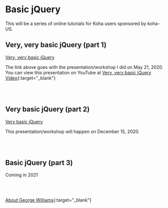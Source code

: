 # Basic jQuery

This will be a series of online tutorials for Koha users sponsored by koha-US.

## Very, very basic jQuery (part 1)

[Very, very basic jQuery](veryverybasic.md)

The link above goes with the presentation/workshop I did on May 21, 2020.  You can view this presentation on YouTube at [Very, very basic jQuery Video](https://youtu.be/SqMqM6iRgvg){:target="_blank"}

<br /><br />

## Very basic jQuery (part 2)

[Very basic jQuery](verybasic.md)

This presentation/workshop will happen on December 15, 2020.

<br /><br />

## Basic jQuery (part 3)

Coming in 2021

<br /><br />

[About George Williams](https://slides.hopperdietzel.org/about/){:target="_blank"}
